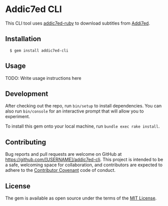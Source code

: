 # Addic7ed CLI

This CLI tool uses [addic7ed-ruby](https://github.com/michaelbaudino/addic7ed-ruby) to download
subtitles from [Addi7ed](https://www.addic7ed.com).

## Installation

```shell
  $ gem install addic7ed-cli
```

## Usage

TODO: Write usage instructions here

## Development

After checking out the repo, run `bin/setup` to install dependencies. You can also run `bin/console` for an interactive prompt that will allow you to experiment.

To install this gem onto your local machine, run `bundle exec rake install`.

## Contributing

Bug reports and pull requests are welcome on GitHub at https://github.com/[USERNAME]/addic7ed-cli. This project is intended to be a safe, welcoming space for collaboration, and contributors are expected to adhere to the [Contributor Covenant](http://contributor-covenant.org) code of conduct.

## License

The gem is available as open source under the terms of the [MIT License](http://opensource.org/licenses/MIT).
